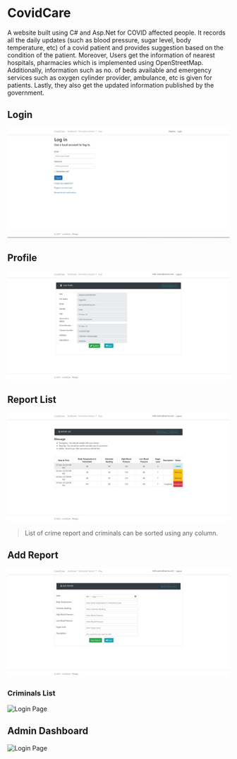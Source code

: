 # CovidCare
A website built using C# and Asp.Net for COVID affected people. It records all the daily updates (such as blood pressure, sugar level, body temperature, etc) of a covid patient and provides suggestion based on
the condition of the patient. Moreover, Users get the information of nearest hospitals, pharmacies which is implemented using OpenStreetMap.
Additionally, information such as no. of beds available and emergency services such as oxygen cylinder provider, ambulance, etc is given for patients.
Lastly, they also get the updated information published by the government.

## Login
![Login_Page](Images/covidcare_login.JPG)

## Profile
![Login Page](Images/covidcare_profile.JPG)

## Report List
![Report List](Images/covidcare_reportlist.JPG)
>List of crime report and criminals can be sorted using any column.
## Add Report
![Add report](Images/covidcare_addreport.JPG)
### Criminals List
![Login Page](static/images/list_of_criminals.PNG)

## Admin Dashboard
![Login Page](static/images/admin-dashboard.PNG)
